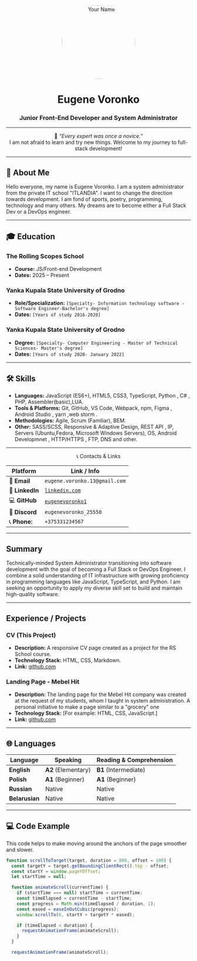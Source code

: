 <div align="center">
  <img src="https://stihi.ru/photos/3redstar3.jpg" width="200" height="200" alt="Your Name" style="border-radius: 50%;">
  
  # Eugene Voronko
  
  ### Junior Front-End Developer and System Administrator
---
 🧠 *“Every expert was once a novice.”*  
 I am not afraid to learn and try new things. Welcome to my journey to full-stack development!
</div>

---

 ## 👤 About Me
 
 Hello everyone, my name is Eugene Voronko. I am a system administrator from the private IT school "ITLANDIA". I want to change the direction towards development. I am fond of sports, poetry, programming, technology and many others.  My dreams are to become either a Full Stack Dev or a DevOps engineer.

---

## 🎓 Education

### **The Rolling Scopes School**
* **Course:** JS/Front-end Development
* **Dates:** 2025 – Present

### **Yanka Kupala State University of Grodno**
* **Role/Specialization:** `[Specialty- Information technology software - Software Engineer-Bachelor's degree]`
* **Dates:** `[Years of study 2016-2020]`

### **Yanka Kupala State University of Grodno**
* **Degree:** `[Specialty- Computer Engineering - Master of Technical Sciences- Master's degree]`
* **Dates:** `[Years of study 2020- January 2022]`

---

## 🛠️ Skills
* **Languages:** JavaScript (ES6+), HTML5, CSS3, TypeScript, Python , C# , PHP, Assembler(basic),LUA.
* **Tools & Platforms:** Git, GitHub, VS Code, Webpack, npm, Figma , Android Studio , yarn ,web storm .
* **Methodologies:** Agile, Scrum (Familiar), BEM.
* **Other:** SASS/SCSS, Responsive & Adaptive Design, REST API , IP, Servers (Ubuntu,Fedora, Microsoft Windows Servers), OS, Android Developmnet , HTTP/HTTPS , FTP, DNS and other.

---

<div align="center">
📞 Contacts & Links

| Platform | Link / Info |
|---|---|
| 📧 **Email** | `eugene.voronko.13@gmail.com` |
| 🔗 **LinkedIn** | [`linkedin.com`](https://www.linkedin.com/in/eugene-voronko-8806001aa/) |
| 💻 **GitHub** | [`eugenevoronko1`](https://github.com/eugenevoronko1) |
| 🤖 **Discord** | `eugenevoronko_25550` |
| 📞 **Phone:** | `+375331234567` |
</div>

---

## Summary

Technically-minded System Administrator transitioning into software development with the goal of becoming a Full Stack or DevOps Engineer. I combine a solid understanding of IT infrastructure with growing proficiency in programming languages like JavaScript, TypeScript, and Python. I am seeking an opportunity to apply my diverse skill set to build and maintain high-quality software.

---

## Experience / Projects

### CV (This Project)
* **Description:** A responsive CV page created as a project for the RS School course.
* **Technology Stack:** HTML, CSS, Markdown.
* **Link:** [github.com](https://github.com/eugenevoronko1/rsschool-cv/blob/gh-pages/cv.md)

### Landing Page - Mebel Hit
* **Description:** The landing page for the Mebel Hit company was created at the request of my students, whom I taught in system administration.  A personal initiative to make a page similar to a "grocery" one
* **Technology Stack:** [For example: HTML, CSS, JavaScript.]
* **Link:** [github.com](https://eugenevoronko1.github.io/%D0%9F%D1%80%D0%BE%D0%B5%D0%BA%D1%82%D1%8B/First_company/Index.html)

---

## 🌐 Languages

| Language | Speaking | Reading & Comprehension |
|---|---|---|
| **English** | **A2** (Elementary) | **B1** (Intermediate) |
| **Polish** | **A1** (Beginner) | **A1** (Beginner) |
| **Russian** | Native | Native |
| **Belarusian** | Native | Native |

---

## 💻 Code Example

This code helps to make moving around the anchors of the page smoother and slower.

```javascript
function scrollToTarget(target, duration = 800, offset = 100) {
  const targetY = target.getBoundingClientRect().top - offset;
  const startY = window.pageYOffset;
  let startTime = null;

  function animateScroll(currentTime) {
    if (startTime === null) startTime = currentTime;
    const timeElapsed = currentTime - startTime;
    const progress = Math.min(timeElapsed / duration, 1);
    const eased = easeInOutCubic(progress);
    window.scrollTo(0, startY + targetY * eased);

    if (timeElapsed < duration) {
      requestAnimationFrame(animateScroll);
    }
  }

  requestAnimationFrame(animateScroll);